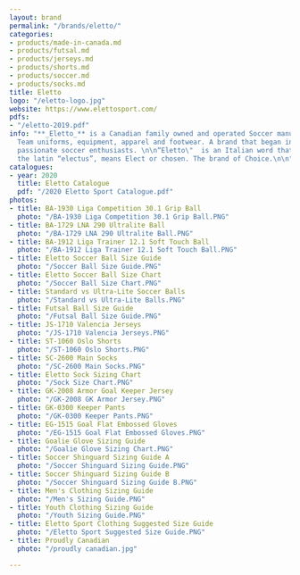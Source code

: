 ```yaml
---
layout: brand
permalink: "/brands/eletto/"
categories:
- products/made-in-canada.md
- products/futsal.md
- products/jerseys.md
- products/shorts.md
- products/soccer.md
- products/socks.md
title: Eletto
logo: "/eletto-logo.jpg"
website: https://www.elettosport.com/
pdfs:
- "/eletto-2019.pdf"
info: "**_Eletto_** is a Canadian family owned and operated Soccer manufacturer of
  Team uniforms, equipment, apparel and footwear. A brand that began in 2000 from
  passionate soccer enthusiasts. \n\n“Eletto\"  is an Italian word that derives from
  the latin “electus”, means Elect or chosen. The brand of Choice.\n\n​"
catalogues:
- year: 2020
  title: Eletto Catalogue
  pdf: "/2020 Eletto Sport Catalogue.pdf"
photos:
- title: BA-1930 Liga Competition 30.1 Grip Ball
  photo: "/BA-1930 Liga Competition 30.1 Grip Ball.PNG"
- title: BA-1729 LNA 290 Ultralite Ball
  photo: "/BA-1729 LNA 290 Ultralite Ball.PNG"
- title: BA-1912 Liga Trainer 12.1 Soft Touch Ball
  photo: "/BA-1912 Liga Trainer 12.1 Soft Touch Ball.PNG"
- title: Eletto Soccer Ball Size Guide
  photo: "/Soccer Ball Size Guide.PNG"
- title: Eletto Soccer Ball Size Chart
  photo: "/Soccer Ball Size Chart.PNG"
- title: Standard vs Ultra-Lite Soccer Balls
  photo: "/Standard vs Ultra-Lite Balls.PNG"
- title: Futsal Ball Size Guide
  photo: "/Futsal Ball Size Guide.PNG"
- title: JS-1710 Valencia Jerseys
  photo: "/JS-1710 Valencia Jerseys.PNG"
- title: ST-1060 Oslo Shorts
  photo: "/ST-1060 Oslo Shorts.PNG"
- title: SC-2600 Main Socks
  photo: "/SC-2600 Main Socks.PNG"
- title: Eletto Sock Sizing Chart
  photo: "/Sock Size Chart.PNG"
- title: GK-2008 Armor Goal Keeper Jersey
  photo: "/GK-2008 GK Armor Jersey.PNG"
- title: GK-0300 Keeper Pants
  photo: "/GK-0300 Keeper Pants.PNG"
- title: EG-1515 Goal Flat Embossed Gloves
  photo: "/EG-1515 Goal Flat Embossed Gloves.PNG"
- title: Goalie Glove Sizing Guide
  photo: "/Goalie Glove Sizing Chart.PNG"
- title: Soccer Shinguard Sizing Guide A
  photo: "/Soccer Shinguard Sizing Guide.PNG"
- title: Soccer Shinguard Sizing Guide B
  photo: "/Soccer Shinguard Sizing Guide B.PNG"
- title: Men's Clothing Sizing Guide
  photo: "/Men's Sizing Guide.PNG"
- title: Youth Clothing Sizing Guide
  photo: "/Youth Sizing Guide.PNG"
- title: Eletto Sport Clothing Suggested Size Guide
  photo: "/Eletto Sport Suggested Size Guide.PNG"
- title: Proudly Canadian
  photo: "/proudly canadian.jpg"

---
```

